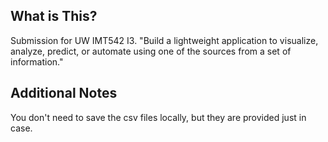 ## What is This?
Submission for UW IMT542 I3. "Build a lightweight application to visualize, analyze, predict, or automate using one of the sources from a set of information."

## Additional Notes
You don't need to save the csv files locally, but they are provided just in case.
